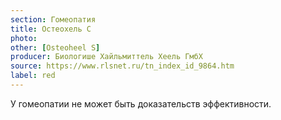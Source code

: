 ```yaml
---
section: Гомеопатия
title: Остеохель С
photo:
other: [Osteoheel S]
producer: Биологише Хайльмиттель Хеель ГмбХ
source: https://www.rlsnet.ru/tn_index_id_9864.htm
label: red
---
```


У гомеопатии не может быть доказательств эффективности.
